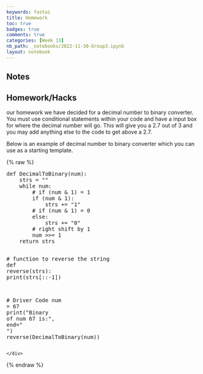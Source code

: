 ```yaml
---
keywords: fastai
title: Homework 
toc: true
badges: true
comments: true
categories: [Week 13]
nb_path: _notebooks/2022-11-30-Group3.ipynb
layout: notebook
---
```


<!--
#################################################
### THIS FILE WAS AUTOGENERATED! DO NOT EDIT! ###
#################################################
# file to edit: _notebooks/2022-11-30-Group3.ipynb
-->

<div class="container" id="notebook-container">
        
<div class="cell border-box-sizing text_cell rendered"><div class="inner_cell">
<div class="text_cell_render border-box-sizing rendered_html">
<h2 id="Notes">Notes<a class="anchor-link" href="#Notes"> </a></h2>
</div>
</div>
</div>
<div class="cell border-box-sizing text_cell rendered"><div class="inner_cell">
<div class="text_cell_render border-box-sizing rendered_html">
<h2 id="Homework/Hacks">Homework/Hacks<a class="anchor-link" href="#Homework/Hacks"> </a></h2><p>our homework we have decided for a decimal number to binary converter. You must use conditional statements within your code and have a input box for where the decimal number will go. This will give you a 2.7 out of 3 and you may add anything else to the code to get above a 2.7.</p>

</div>
</div>
</div>
<div class="cell border-box-sizing text_cell rendered"><div class="inner_cell">
<div class="text_cell_render border-box-sizing rendered_html">
<p>Below is an example of decimal number to binary converter which you can use as a starting template.</p>

</div>
</div>
</div>
    {% raw %}
    
<div class="cell border-box-sizing code_cell rendered">
<div class="input">

<div class="inner_cell">
    <div class="input_area">
<div class=" highlight hl-python"><pre><span></span><span class="k">def</span> <span class="nf">DecimalToBinary</span><span class="p">(</span><span class="n">num</span><span class="p">):</span>
    <span class="n">strs</span> <span class="o">=</span> <span class="s2">&quot;&quot;</span>
    <span class="k">while</span> <span class="n">num</span><span class="p">:</span>
        <span class="c1"># if (num &amp; 1) = 1</span>
        <span class="k">if</span> <span class="p">(</span><span class="n">num</span> <span class="o">&amp;</span> <span class="mi">1</span><span class="p">):</span>
            <span class="n">strs</span> <span class="o">+=</span> <span class="s2">&quot;1&quot;</span>
        <span class="c1"># if (num &amp; 1) = 0</span>
        <span class="k">else</span><span class="p">:</span>
            <span class="n">strs</span> <span class="o">+=</span> <span class="s2">&quot;0&quot;</span>
        <span class="c1"># right shift by 1</span>
        <span class="n">num</span> <span class="o">&gt;&gt;=</span> <span class="mi">1</span>
    <span class="k">return</span> <span class="n">strs</span>
 
<span class="c1"># function to reverse the string</span>
<span class="k">def</span> <span class="nf">reverse</span><span class="p">(</span><span class="n">strs</span><span class="p">):</span>
    <span class="nb">print</span><span class="p">(</span><span class="n">strs</span><span class="p">[::</span><span class="o">-</span><span class="mi">1</span><span class="p">])</span>
 
<span class="c1"># Driver Code</span>
<span class="n">num</span> <span class="o">=</span> <span class="mi">67</span>
<span class="nb">print</span><span class="p">(</span><span class="s2">&quot;Binary of num 67 is:&quot;</span><span class="p">,</span> <span class="n">end</span><span class="o">=</span><span class="s2">&quot; &quot;</span><span class="p">)</span>
<span class="n">reverse</span><span class="p">(</span><span class="n">DecimalToBinary</span><span class="p">(</span><span class="n">num</span><span class="p">))</span>
</pre></div>

    </div>
</div>
</div>

</div>
    {% endraw %}

</div>
 

